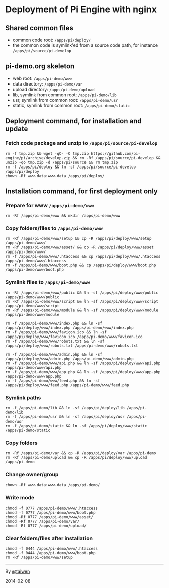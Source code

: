 
# Deployment of Pi Engine with nginx

## Shared common files
- common code root: `/apps/pi/deploy/`
- the common code is symlink'ed from a source code path, for instance `/apps/pi/source/pi-develop`

## pi-demo.org skeleton
- web root: `/apps/pi-demo/www`
- data directory: `/apps/pi-demo/var`
- upload directory: `/apps/pi-demo/upload`
- lib, symlink from common root: `/apps/pi-demo/lib`
- usr, symlink from common root: `/apps/pi-demo/usr`
- static, symlink from common root: `/apps/pi-demo/static`

## Deployment command, for installation and update

### Fetch code package and unzip to `/apps/pi/source/pi-develop`
```
rm -f tmp.zip && wget -qO- -O tmp.zip https://github.com/pi-engine/pi/archive/develop.zip && rm -Rf /apps/pi/source/pi-develop && unzip -qo tmp.zip -d /apps/pi/source && rm tmp.zip
rm -f /apps/pi/deploy && ln -sf /apps/pi/source/pi-develop /apps/pi/deploy
chown -Rf www-data:www-data /apps/pi/deploy/
```

## Installation command, for first deployment only

### Prepare for www `/apps/pi-demo/www`
```
rm -Rf /apps/pi-demo/www && mkdir /apps/pi-demo/www
```

### Copy folders/files to `/apps/pi-demo/www`
```
rm -Rf /apps/pi-demo/www/setup && cp -R /apps/pi/deploy/www/setup /apps/pi-demo/www/
rm -Rf /apps/pi-demo/www/asset/ && cp -R /apps/pi/deploy/www/asset /apps/pi-demo/www/
rm -f /apps/pi-demo/www/.htaccess && cp /apps/pi/deploy/www/.htaccess /apps/pi-demo/www/.htaccess
rm -f /apps/pi-demo/www/boot.php && cp /apps/pi/deploy/www/boot.php /apps/pi-demo/www/boot.php
```

### Symlink files to `/apps/pi-demo/www`
```
rm -Rf /apps/pi-demo/www/public && ln -sf /apps/pi/deploy/www/public /apps/pi-demo/www/public
rm -Rf /apps/pi-demo/www/script && ln -sf /apps/pi/deploy/www/script /apps/pi-demo/www/script
rm -Rf /apps/pi-demo/www/module && ln -sf /apps/pi/deploy/www/module /apps/pi-demo/www/module

rm -f /apps/pi-demo/www/index.php && ln -sf /apps/pi/deploy/www/index.php /apps/pi-demo/www/index.php
rm -f /apps/pi-demo/www/favicon.ico && ln -sf /apps/pi/deploy/www/favicon.ico /apps/pi-demo/www/favicon.ico
rm -f /apps/pi-demo/www/robots.txt && ln -sf /apps/pi/deploy/www/robots.txt /apps/pi-demo/www/robots.txt

rm -f /apps/pi-demo/www/admin.php && ln -sf /apps/pi/deploy/www/admin.php /apps/pi-demo/www/admin.php
rm -f /apps/pi-demo/www/api.php && ln -sf /apps/pi/deploy/www/api.php /apps/pi-demo/www/api.php
rm -f /apps/pi-demo/www/app.php && ln -sf /apps/pi/deploy/www/app.php /apps/pi-demo/www/app.php
rm -f /apps/pi-demo/www/feed.php && ln -sf /apps/pi/deploy/www/feed.php /apps/pi-demo/www/feed.php
```

### Symlink paths
```
rm -f /apps/pi-demo/lib && ln -sf /apps/pi/deploy/lib /apps/pi-demo/lib
rm -f /apps/pi-demo/usr && ln -sf /apps/pi/deploy/usr /apps/pi-demo/usr
rm -f /apps/pi-demo/static && ln -sf /apps/pi/deploy/www/static /apps/pi-demo/static
```

### Copy folders
```
rm -Rf /apps/pi-demo/var && cp -R /apps/pi/deploy/var /apps/pi-demo
rm -Rf /apps/pi-demo/upload && cp -R /apps/pi/deploy/www/upload /apps/pi-demo
```

### Change owner/group
```
chown -Rf www-data:www-data /apps/pi-demo/
```

### Write mode
```
chmod -f 0777 /apps/pi-demo/www/.htaccess
chmod -f 0777 /apps/pi-demo/www/boot.php
chmod -Rf 0777 /apps/pi-demo/www/asset/
chmod -Rf 0777 /apps/pi-demo/var/
chmod -Rf 0777 /apps/pi-demo/upload/
````

### Clear folders/files after installation
```
chmod -f 0444 /apps/pi-demo/www/.htaccess
chmod -f 0444 /apps/pi-demo/www/boot.php
rm -Rf /apps/pi-demo/www/setup
````


-----------
By [@taiwen](https://github.com/taiwen)

2014-02-08